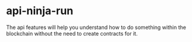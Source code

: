 # api-ninja-run

The api features will help you understand how to do something within the blockchain without the need to create contracts for it.
